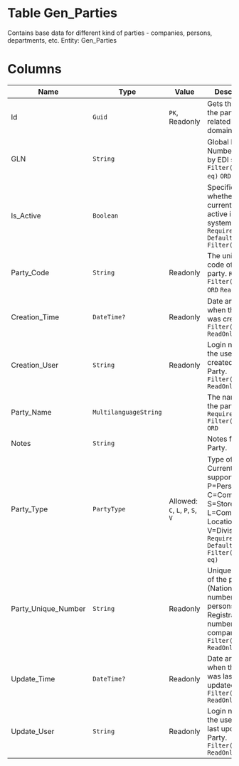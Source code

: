 # Table Gen_Parties

Contains base data for different kind of parties - companies, persons, departments, etc. Entity: Gen_Parties

# Columns

| Name | Type | Value | Description |
| - | - | - | --- |
|Id|`Guid`|`PK`, Readonly|Gets the Id of the party row, related to the domain object |
|GLN|`String`||Global Location Number used by EDI systems. `Filter(multi eq)` `ORD` |
|Is_Active|`Boolean`||Specifies whether the current party is active in the system or not. `Required` `Default(true)` `Filter(eq)` |
|Party_Code|`String`|Readonly|The unique code of the party. `Required` `Filter(eq;like)` `ORD` `ReadOnly` |
|Creation_Time|`DateTime?`|Readonly|Date and time when the Party was created. `Filter(ge;le)` `ReadOnly` |
|Creation_User|`String`|Readonly|Login name of the user, who created the Party. `Filter(like)` `ReadOnly` |
|Party_Name|`MultilanguageString`||The name of the party. `Required` `Filter(eq;like)` `ORD` |
|Notes|`String`||Notes for this Party. |
|Party_Type|`PartyType`|Allowed: `C`, `L`, `P`, `S`, `V`|Type of party. Currently supported are P=Person, C=Company, S=Store, L=Company Location, V=Division. `Required` `Default("P")` `Filter(multi eq)` |
|Party_Unique_Number|`String`|Readonly|Unique number of the party (National number for persons, Registration number for companies). `Filter(eq;like)` `ReadOnly` |
|Update_Time|`DateTime?`|Readonly|Date and time when the Party was last updated. `Filter(ge;le)` `ReadOnly` |
|Update_User|`String`|Readonly|Login name of the user, who last updated the Party. `Filter(like)` `ReadOnly` |
